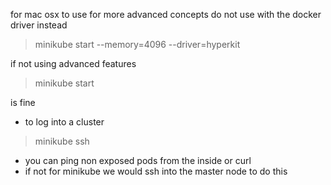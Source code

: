for mac osx to use for more advanced concepts
do not use with the docker driver instead

> minikube start --memory=4096 --driver=hyperkit

if not using advanced features

> minikube start

is fine

- to log into a cluster

> minikube ssh

- you can ping non exposed pods from the inside or curl
- if not for minikube we would ssh into the master node to do this
